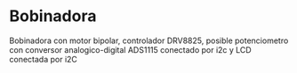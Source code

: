 # Bobinadora
Bobinadora con motor bipolar, controlador DRV8825, posible potenciometro con conversor analogico-digital ADS1115 conectado por i2c y LCD conectada por i2C

